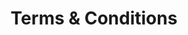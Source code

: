 ---
layout: terms-and-conditions
title: Terms & Conditions
permalink: /terms-and-conditions.html
---